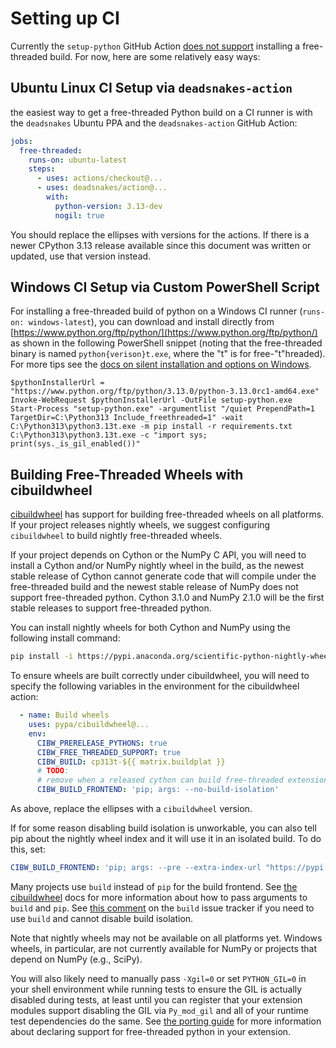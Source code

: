 # Setting up CI

Currently the `setup-python` GitHub Action [does not
support](https://github.com/actions/setup-python/issues/771) installing a
free-threaded build. For now, here are some relatively easy ways:

## Ubuntu Linux CI Setup via `deadsnakes-action`
the easiest way to get a free-threaded Python
build on a CI runner is with the `deadsnakes` Ubuntu PPA and the
`deadsnakes-action` GitHub Action:

```yaml
jobs:
  free-threaded:
    runs-on: ubuntu-latest
    steps:
      - uses: actions/checkout@...
      - uses: deadsnakes/action@...
        with:
          python-version: 3.13-dev
          nogil: true
```

You should replace the ellipses with versions for the actions. If there is a
newer CPython 3.13 release available since this document was written or
updated, use that version instead.

## Windows CI Setup via Custom PowerShell Script

For installing a free-threaded build of python on a Windows CI runner 
(`runs-on: windows-latest`), you can download and install directly from 
[https://www.python.org/ftp/python/](https://www.python.org/ftp/python/) as 
shown in the following PowerShell snippet (noting that the free-threaded
binary is named `python{verison}t.exe`, where the "t" is for free-"t"hreaded).
For more tips see the [docs on silent installation and options on 
Windows](https://docs.python.org/3.13/using/windows.html#installing-without-ui).

```pwsh
$pythonInstallerUrl = "https://www.python.org/ftp/python/3.13.0/python-3.13.0rc1-amd64.exe"
Invoke-WebRequest $pythonInstallerUrl -OutFile setup-python.exe
Start-Process "setup-python.exe" -argumentlist "/quiet PrependPath=1 TargetDir=C:\Python313 Include_freethreaded=1" -wait
C:\Python313\python3.13t.exe -m pip install -r requirements.txt
C:\Python313\python3.13t.exe -c "import sys; print(sys._is_gil_enabled())"
```
## Building Free-Threaded Wheels with cibuildwheel

[cibuildwheel](https://cibuildwheel.pypa.io/en/stable/) has support
for building free-threaded wheels on all platforms. If your project releases
nightly wheels, we suggest configuring `cibuildwheel` to build nightly
free-threaded wheels.

If your project depends on Cython or the NumPy C API, you will need to install a
Cython and/or NumPy nightly wheel in the build, as the newest stable release of
Cython cannot generate code that will compile under the free-threaded build and
the newest stable release of NumPy does not support free-threaded python. Cython
3.1.0 and NumPy 2.1.0 will be the first stable releases to support free-threaded
python.

You can install nightly wheels for both Cython and NumPy using the following
install command:

```bash
pip install -i https://pypi.anaconda.org/scientific-python-nightly-wheels/simple cython numpy
```

To ensure wheels are built correctly under cibuildwheel, you will need to
specify the following variables in the environment for the cibuildwheel action:

```yaml
  - name: Build wheels
    uses: pypa/cibuildwheel@...
    env:
      CIBW_PRERELEASE_PYTHONS: true
      CIBW_FREE_THREADED_SUPPORT: true
      CIBW_BUILD: cp313t-${{ matrix.buildplat }}
      # TODO:
      # remove when a released cython can build free-threaded extensions
      CIBW_BUILD_FRONTEND: 'pip; args: --no-build-isolation'
```

As above, replace the ellipses with a `cibuildwheel` version.

If for some reason disabling build isolation is unworkable, you can also tell
pip about the nightly wheel index and it will use it in an isolated build. To
do this, set:

```yaml
CIBW_BUILD_FRONTEND: 'pip; args: --pre --extra-index-url "https://pypi.anaconda.org/scientific-python-nightly-wheels/simple"'
```

Many projects use `build` instead of `pip` for the build frontend. See [the
cibuildwheel](https://cibuildwheel.pypa.io/en/stable/options/#build-frontend)
docs for more information about how to pass arguments to `build` and `pip`. See
[this
comment](https://github.com/pypa/build/issues/651#issuecomment-2243025713) on
the `build` issue tracker if you need to use `build` and cannot disable build
isolation.

Note that nightly wheels may not be available on all platforms yet. Windows
wheels, in particular, are not currently available for NumPy or projects that
depend on NumPy (e.g., SciPy).

You will also likely need to manually pass `-Xgil=0` or set `PYTHON_GIL=0` in
your shell environment while running tests to ensure the GIL is actually
disabled during tests, at least until you can register that your extension
modules support disabling the GIL via `Py_mod_gil` and all of your runtime test
dependencies do the same. See [the porting guide](porting.md) for more
information about declaring support for free-threaded python in your extension.
